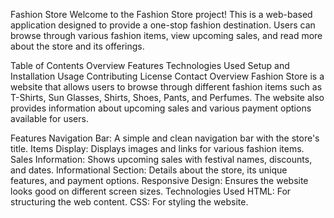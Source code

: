 Fashion Store
Welcome to the Fashion Store project! This is a web-based application designed to provide a one-stop fashion destination. Users can browse through various fashion items, view upcoming sales, and read more about the store and its offerings.

Table of Contents
Overview
Features
Technologies Used
Setup and Installation
Usage
Contributing
License
Contact
Overview
Fashion Store is a website that allows users to browse through different fashion items such as T-Shirts, Sun Glasses, Shirts, Shoes, Pants, and Perfumes. The website also provides information about upcoming sales and various payment options available for users.

Features
Navigation Bar: A simple and clean navigation bar with the store's title.
Items Display: Displays images and links for various fashion items.
Sales Information: Shows upcoming sales with festival names, discounts, and dates.
Informational Section: Details about the store, its unique features, and payment options.
Responsive Design: Ensures the website looks good on different screen sizes.
Technologies Used
HTML: For structuring the web content.
CSS: For styling the website.
